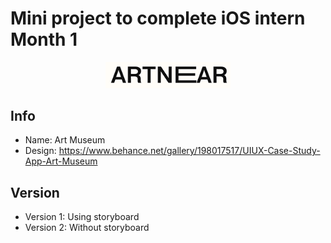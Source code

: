 # Mini project to complete iOS intern Month 1

<p align="center">
  <img width="200" height="auto" src="https://github.com/dangvugiahuy/chumeodiHERE/blob/main/img/museumicon.png">
</p>

## Info
- Name: Art Museum
- Design: https://www.behance.net/gallery/198017517/UIUX-Case-Study-App-Art-Museum

## Version
- Version 1: Using storyboard
- Version 2: Without storyboard

